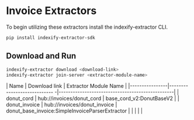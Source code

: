 # Invoice Extractors

To begin utilizing these extractors install the indexify-extractor CLI.

```bash
pip install indexify-extractor-sdk
```

## Download and Run
```bash
indexify-extractor download <download-link>
indexify-extractor join-server <extractor-module-name>
```

| Name           | Download link                | Extractor Module Name                           |
|----------------|---------------------------- -|-------------------------------------------------|
| donut_cord     | hub://invoices/donut_cord    | base_cord_v2:DonutBaseV2                        |
| donut_invoice  | hub://invoices/donut_invoice | donut_base_invoice:SimpleInvoiceParserExtractor |
|                |                              |                                                 |

